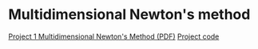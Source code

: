# Multidimensional Newton's method
[Project 1 Multidimensional Newton's Method (PDF)](https://niananny.github.io/MATH310lab/Project/Project_1%20Multidimensional_Newton_s_Method.pdf)
[Project code](https://niananny.github.io/MATH310lab/Project/Project_1%20Multidimensional%20Newton's%20Method.ipynb)
